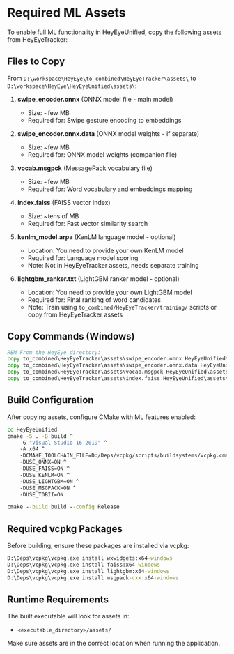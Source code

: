 # Required ML Assets

To enable full ML functionality in HeyEyeUnified, copy the following assets from HeyEyeTracker:

## Files to Copy

From `D:\workspace\HeyEye\to_combined\HeyEyeTracker\assets\` to `D:\workspace\HeyEye\HeyEyeUnified\assets\`:

1. **swipe_encoder.onnx** (ONNX model file - main model)
   - Size: ~few MB
   - Required for: Swipe gesture encoding to embeddings

2. **swipe_encoder.onnx.data** (ONNX model weights - if separate)
   - Size: ~few MB
   - Required for: ONNX model weights (companion file)

3. **vocab.msgpck** (MessagePack vocabulary file)
   - Size: ~few MB
   - Required for: Word vocabulary and embeddings mapping

4. **index.faiss** (FAISS vector index)
   - Size: ~tens of MB
   - Required for: Fast vector similarity search

5. **kenlm_model.arpa** (KenLM language model - optional)
   - Location: You need to provide your own KenLM model
   - Required for: Language model scoring
   - Note: Not in HeyEyeTracker assets, needs separate training

6. **lightgbm_ranker.txt** (LightGBM ranker model - optional)
   - Location: You need to provide your own LightGBM model
   - Required for: Final ranking of word candidates
   - Note: Train using `to_combined/HeyEyeTracker/training/` scripts or copy from HeyEyeTracker assets

## Copy Commands (Windows)

```cmd
REM From the HeyEye directory:
copy to_combined\HeyEyeTracker\assets\swipe_encoder.onnx HeyEyeUnified\assets\
copy to_combined\HeyEyeTracker\assets\swipe_encoder.onnx.data HeyEyeUnified\assets\
copy to_combined\HeyEyeTracker\assets\vocab.msgpck HeyEyeUnified\assets\
copy to_combined\HeyEyeTracker\assets\index.faiss HeyEyeUnified\assets\
```

## Build Configuration

After copying assets, configure CMake with ML features enabled:

```cmd
cd HeyEyeUnified
cmake -S . -B build ^
    -G "Visual Studio 16 2019" ^
    -A x64 ^
    -DCMAKE_TOOLCHAIN_FILE=D:/Deps/vcpkg/scripts/buildsystems/vcpkg.cmake ^
    -DUSE_ONNX=ON ^
    -DUSE_FAISS=ON ^
    -DUSE_KENLM=ON ^
    -DUSE_LIGHTGBM=ON ^
    -DUSE_MSGPACK=ON ^
    -DUSE_TOBII=ON

cmake --build build --config Release
```

## Required vcpkg Packages

Before building, ensure these packages are installed via vcpkg:

```cmd
D:\Deps\vcpkg\vcpkg.exe install wxwidgets:x64-windows
D:\Deps\vcpkg\vcpkg.exe install faiss:x64-windows
D:\Deps\vcpkg\vcpkg.exe install lightgbm:x64-windows
D:\Deps\vcpkg\vcpkg.exe install msgpack-cxx:x64-windows
```

## Runtime Requirements

The built executable will look for assets in:
- `<executable_directory>/assets/`

Make sure assets are in the correct location when running the application.
